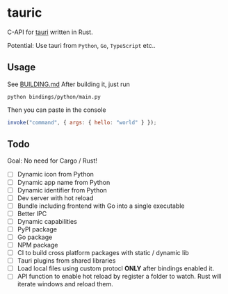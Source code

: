 # tauric

C-API for [tauri](https://tauri.app) written in Rust.

Potential: Use tauri from `Python`, `Go`, `TypeScript` etc..

## Usage

See [BUILDING.md](BUILDING.md)
After building it, just run

```console
python bindings/python/main.py
```

Then you can paste in the console

```js
invoke("command", { args: { hello: "world" } });
```

## Todo

Goal: No need for Cargo / Rust!

- [ ] Dynamic icon from Python
- [ ] Dynamic app name from Python
- [ ] Dynamic identifier from Python
- [ ] Dev server with hot reload
- [ ] Bundle including frontend with Go into a single executable
- [ ] Better IPC
- [ ] Dynamic capabilities
- [ ] PyPI package
- [ ] Go package
- [ ] NPM package
- [ ] CI to build cross platform packages with static / dynamic lib
- [ ] Tauri plugins from shared libraries
- [ ] Load local files using custom protocl **ONLY** after bindings enabled it.
- [ ] API function to enable hot reload by register a folder to watch. Rust will iterate windows and reload them.
